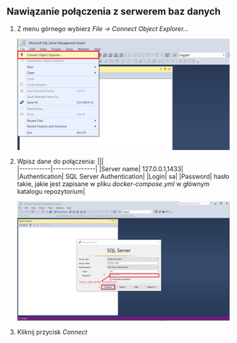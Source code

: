 ## Nawiązanie połączenia z serwerem baz danych

1. Z menu górnego wybierz *File -> Connect Object Explorer...*

   ![SQL Management Studio icon](img/sms_connect1.png)

1. Wpisz dane do połączenia:
    |||   
    |-----------|---------------|
    |Server name| 127.0.0.1,1433|
    |Authentication| SQL Server Authentication|
    |Login| sa|
    |Password| hasło takie, jakie jest zapisane w pliku *docker-compose.yml* w głównym katalogu repozytorium|

   ![SQL Management Studio icon](img/sms_connect.png)

1. Kliknij przycisk *Connect*